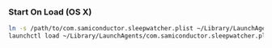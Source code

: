 ### Start On Load (OS X)

```sh
ln -s /path/to/com.samiconductor.sleepwatcher.plist ~/Library/LaunchAgents/
launchctl load ~/Library/LaunchAgents/com.samiconductor.sleepwatcher.plist
```
